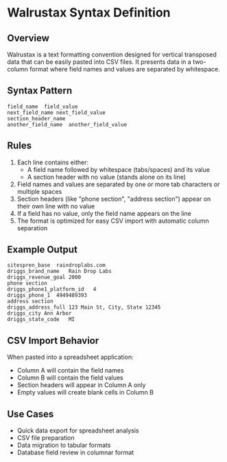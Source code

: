 # Walrustax Syntax Definition

## Overview
Walrustax is a text formatting convention designed for vertical transposed data that can be easily pasted into CSV files. It presents data in a two-column format where field names and values are separated by whitespace.

## Syntax Pattern

```
field_name  field_value
next_field_name next_field_value
section_header_name
another_field_name  another_field_value
```

## Rules
1. Each line contains either:
   - A field name followed by whitespace (tabs/spaces) and its value
   - A section header with no value (stands alone on its line)
2. Field names and values are separated by one or more tab characters or multiple spaces
3. Section headers (like "phone section", "address section") appear on their own line with no value
4. If a field has no value, only the field name appears on the line
5. The format is optimized for easy CSV import with automatic column separation

## Example Output

```
sitespren_base  raindroplabs.com
driggs_brand_name   Rain Drop Labs
driggs_revenue_goal 2000
phone section
driggs_phone1_platform_id   4
driggs_phone_1  4949489393
address section
driggs_address_full 123 Main St, City, State 12345
driggs_city Ann Arbor
driggs_state_code   MI
```

## CSV Import Behavior
When pasted into a spreadsheet application:
- Column A will contain the field names
- Column B will contain the field values
- Section headers will appear in Column A only
- Empty values will create blank cells in Column B

## Use Cases
- Quick data export for spreadsheet analysis
- CSV file preparation
- Data migration to tabular formats
- Database field review in columnar format